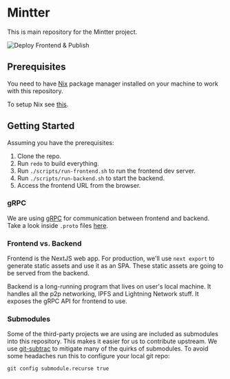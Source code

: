 # Mintter

This is main repository for the Mintter project.

![Deploy Frontend & Publish](https://github.com/mintterteam/mintter/workflows/Deploy%20Frontend%20&%20Publish/badge.svg?branch=master)

## Prerequisites

You need to have [Nix](https://nixos.org/nix) package manager installed on your
machine to work with this repository.

To setup Nix see [this](/docs/nix.md).

## Getting Started

Assuming you have the prerequisites:

1. Clone the repo.
2. Run `redo` to build everything.
3. Run `./scripts/run-frontend.sh` to run the frontend dev server.
4. Run `./scripts/run-backend.sh` to start the backend.
5. Access the frontend URL from the browser.

### gRPC

We are using [gRPC](https://grpc.io) for communication between frontend and
backend. Take a look inside `.proto` files [here](/proto).

### Frontend vs. Backend

Frontend is the NextJS web app. For production, we'll use `next export` to
generate static assets and use it as an SPA. These static assets are going to be
served from the backend.

Backend is a long-running program that lives on user's local machine. It handles
all the p2p networking, IPFS and Lightning Network stuff. It exposes the gRPC
API for frontend to use.

### Submodules

Some of the third-party projects we are using are included as submodules into
this repository. This makes it easier for us to contribute upstream. We use
[git-subtrac](https://github.com/apenwarr/git-subtrac) to mitigate many of the
quirks of submodules. To avoid some headaches run this to configure your local
git repo:

```shell
git config submodule.recurse true
```
